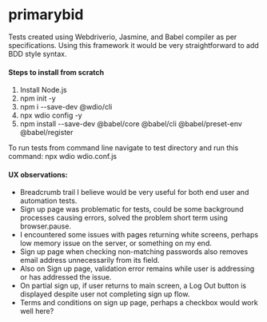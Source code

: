 # primarybid

Tests created using Webdriverio, Jasmine, and Babel compiler as per specifications.
Using this framework it would be very straightforward to add BDD style syntax. 

#### Steps to install from scratch
1. Install Node.js
2. npm init -y
3. npm i --save-dev @wdio/cli
4. npx wdio config -y
5. npm install --save-dev @babel/core @babel/cli @babel/preset-env @babel/register

To run tests from command line navigate to test directory and run this command:
npx wdio wdio.conf.js

#### UX observations:
- Breadcrumb trail I believe would be very useful for both end user and automation tests.
- Sign up page was problematic for tests, could be some background processes causing errors, solved the problem short term using browser.pause.
- I encountered some issues with pages returning white screens, perhaps low memory issue on the server, or something on my end. 
- Sign up page when checking non-matching passwords also removes email address unnecessarily from its field.
- Also on Sign up page, validation error remains while user is addressing or has addressed the issue.
- On partial sign up, if user returns to main screen, a Log Out button is displayed despite user not completing sign up flow.
- Terms and conditions on sign up page, perhaps a checkbox would work well here?
